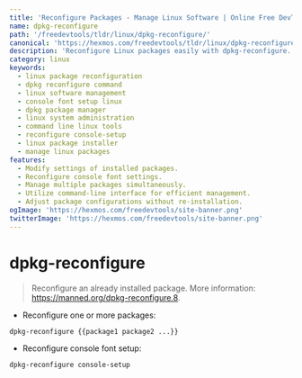 ```yaml
---
title: 'Reconfigure Packages - Manage Linux Software | Online Free DevTools by Hexmos'
name: dpkg-reconfigure
path: '/freedevtools/tldr/linux/dpkg-reconfigure/'
canonical: 'https://hexmos.com/freedevtools/tldr/linux/dpkg-reconfigure/'
description: 'Reconfigure Linux packages easily with dpkg-reconfigure.  Manage installed software and settings using the command line. Free online tool, no registration required.'
category: linux
keywords:
  - linux package reconfiguration
  - dpkg reconfigure command
  - linux software management
  - console font setup linux
  - dpkg package manager
  - linux system administration
  - command line linux tools
  - reconfigure console-setup
  - linux package installer
  - manage linux packages
features:
  - Modify settings of installed packages.
  - Reconfigure console font settings.
  - Manage multiple packages simultaneously.
  - Utilize command-line interface for efficient management.
  - Adjust package configurations without re-installation.
ogImage: 'https://hexmos.com/freedevtools/site-banner.png'
twitterImage: 'https://hexmos.com/freedevtools/site-banner.png'
---
```


# dpkg-reconfigure

> Reconfigure an already installed package.
> More information: <https://manned.org/dpkg-reconfigure.8>.

- Reconfigure one or more packages:

`dpkg-reconfigure {{package1 package2 ...}}`

- Reconfigure console font setup:

`dpkg-reconfigure console-setup`
